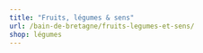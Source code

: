```yaml
---
title: "Fruits, légumes & sens"
url: /bain-de-bretagne/fruits-legumes-et-sens/
shop: légumes
---
```

